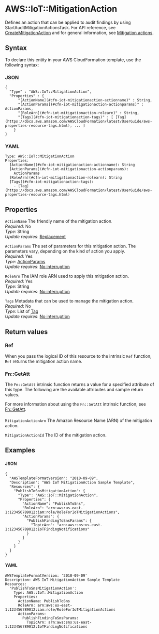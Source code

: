 # AWS::IoT::MitigationAction<a name="aws-resource-iot-mitigationaction"></a>

Defines an action that can be applied to audit findings by using StartAuditMitigationActionsTask\. For API reference, see [CreateMitigationAction](https://docs.aws.amazon.com/apireference/API_CreateMitigationAction.html) and for general information, see [Mitigation actions](https://docs.aws.amazon.com/iot/latest/developerguide/dd-mitigation-actions.html)\.

## Syntax<a name="aws-resource-iot-mitigationaction-syntax"></a>

To declare this entity in your AWS CloudFormation template, use the following syntax:

### JSON<a name="aws-resource-iot-mitigationaction-syntax.json"></a>

```
{
  "Type" : "AWS::IoT::MitigationAction",
  "Properties" : {
      "[ActionName](#cfn-iot-mitigationaction-actionname)" : String,
      "[ActionParams](#cfn-iot-mitigationaction-actionparams)" : ActionParams,
      "[RoleArn](#cfn-iot-mitigationaction-rolearn)" : String,
      "[Tags](#cfn-iot-mitigationaction-tags)" : [ [Tag](https://docs.aws.amazon.com/AWSCloudFormation/latest/UserGuide/aws-properties-resource-tags.html), ... ]
    }
}
```

### YAML<a name="aws-resource-iot-mitigationaction-syntax.yaml"></a>

```
Type: AWS::IoT::MitigationAction
Properties: 
  [ActionName](#cfn-iot-mitigationaction-actionname): String
  [ActionParams](#cfn-iot-mitigationaction-actionparams): 
    ActionParams
  [RoleArn](#cfn-iot-mitigationaction-rolearn): String
  [Tags](#cfn-iot-mitigationaction-tags): 
    - [Tag](https://docs.aws.amazon.com/AWSCloudFormation/latest/UserGuide/aws-properties-resource-tags.html)
```

## Properties<a name="aws-resource-iot-mitigationaction-properties"></a>

`ActionName`  <a name="cfn-iot-mitigationaction-actionname"></a>
The friendly name of the mitigation action\.  
*Required*: No  
*Type*: String  
*Update requires*: [Replacement](https://docs.aws.amazon.com/AWSCloudFormation/latest/UserGuide/using-cfn-updating-stacks-update-behaviors.html#update-replacement)

`ActionParams`  <a name="cfn-iot-mitigationaction-actionparams"></a>
The set of parameters for this mitigation action\. The parameters vary, depending on the kind of action you apply\.  
*Required*: Yes  
*Type*: [ActionParams](aws-properties-iot-mitigationaction-actionparams.md)  
*Update requires*: [No interruption](https://docs.aws.amazon.com/AWSCloudFormation/latest/UserGuide/using-cfn-updating-stacks-update-behaviors.html#update-no-interrupt)

`RoleArn`  <a name="cfn-iot-mitigationaction-rolearn"></a>
The IAM role ARN used to apply this mitigation action\.  
*Required*: Yes  
*Type*: String  
*Update requires*: [No interruption](https://docs.aws.amazon.com/AWSCloudFormation/latest/UserGuide/using-cfn-updating-stacks-update-behaviors.html#update-no-interrupt)

`Tags`  <a name="cfn-iot-mitigationaction-tags"></a>
Metadata that can be used to manage the mitigation action\.  
*Required*: No  
*Type*: List of [Tag](https://docs.aws.amazon.com/AWSCloudFormation/latest/UserGuide/aws-properties-resource-tags.html)  
*Update requires*: [No interruption](https://docs.aws.amazon.com/AWSCloudFormation/latest/UserGuide/using-cfn-updating-stacks-update-behaviors.html#update-no-interrupt)

## Return values<a name="aws-resource-iot-mitigationaction-return-values"></a>

### Ref<a name="aws-resource-iot-mitigationaction-return-values-ref"></a>

 When you pass the logical ID of this resource to the intrinsic `Ref` function, `Ref` returns the mitigation action name\.

### Fn::GetAtt<a name="aws-resource-iot-mitigationaction-return-values-fn--getatt"></a>

The `Fn::GetAtt` intrinsic function returns a value for a specified attribute of this type\. The following are the available attributes and sample return values\.

For more information about using the `Fn::GetAtt` intrinsic function, see [Fn::GetAtt](https://docs.aws.amazon.com/AWSCloudFormation/latest/UserGuide/intrinsic-function-reference-getatt.html)\.

#### <a name="aws-resource-iot-mitigationaction-return-values-fn--getatt-fn--getatt"></a>

`MitigationActionArn`  <a name="MitigationActionArn-fn::getatt"></a>
The Amazon Resource Name \(ARN\) of the mitigation action\.

`MitigationActionId`  <a name="MitigationActionId-fn::getatt"></a>
The ID of the mitigation action\.

## Examples<a name="aws-resource-iot-mitigationaction--examples"></a>



### <a name="aws-resource-iot-mitigationaction--examples--"></a>



#### JSON<a name="aws-resource-iot-mitigationaction--examples----json"></a>

```
{
  "AWSTemplateFormatVersion": "2010-09-09",
  "Description": "AWS IoT MitigationAction Sample Template",
  "Resources": {
    "PublishToSnsMitigationAction": {
      "Type": "AWS::IoT::MitigationAction",
      "Properties": {
        "ActionName": "PublishToSns",
        "RoleArn": "arn:aws:us-east-1:123456789012:iam:role/RoleForIoTMitigationActions",
        "ActionParams": {
          "PublishFindingToSnsParams": {
            "TopicArn": "arn:aws:sns:us-east-1:123456789012:IoTFindingNotifications"
          }
        }
      }
    }
  }
}
```

#### YAML<a name="aws-resource-iot-mitigationaction--examples----yaml"></a>

```
AWSTemplateFormatVersion: '2010-09-09'
Description: AWS IoT MitigationAction Sample Template
Resources:
  'PublishToSnsMitigationAction':
    Type: AWS::IoT::MitigationAction
    Properties:
      ActionName: PublishToSns
      RoleArn: arn:aws:us-east-1:123456789012:iam:role/RoleForIoTMitigationActions
      ActionParams:
        PublishFindingToSnsParams:
          TopicArn: arn:aws:sns:us-east-1:123456789012:IoTFindingNotifications
```